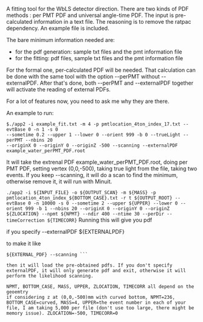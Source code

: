 A fitting tool for the WbLS detector direction.
There are two kinds of PDF methods : per PMT PDF and universal angle-time PDF.
The input is pre-calculated information in a text file. The reasoning is to remove the ratpac dependency.
An example file is included.

The bare minimum information needed are: 
 - for the pdf generation: sample txt files and the pmt information file
 - for the fitting: pdf files, sample txt files and the pmt information file

For the formal one, per-calculated PDF will be needed. That calculation can be done with the same tool with the option --perPMT without --externalPDF.
After that's done, both --perPMT and --externalPDF together will activate the reading of external PDFs.

For a lot of features now, you need to ask me why they are there.

An example to run:
```$make
$./app2 -i example_fit.txt -m 4 -p pmtlocation_4ton_index_17.txt --evtBase 0 -n 1 -s 0 
--sometime 0.2 --upper 1 --lower 0 --orient 999 -b 0 --trueLight --perPMT --nbins 20 
--originX 0 --originY 0 --originZ -500 --scanning --externalPDF example_water_perPMT_PDF.root
```

It will take the extrenal PDF example_water_perPMT_PDF.root, doing per PMT PDF, setting vertex (0,0,-500), taking true light from the file, taking two events.
If you keep --scanning, it will do a scan to find the minimum, otherwise remove it, it will run with Minuit.

```./app2 -i ${INPUT_FILE} -o ${OUTPUT_SCAN} -m ${MASS} -p pmtlocation_4ton_index_${BOTTOM_CASE}.txt -r t ${OUTPUT_ROOT} --evtBase 0 -n 10000 -s 0 --sometime 2 --upper ${UPPER} --lower 0 --orient 999 -b 1 --nbins 20 --originX 0 --originY 0 --originZ ${ZLOCATION} --npmt ${NPMT} --ndir 400 --ntime 30 --perDir --timeCorrection ${TIMECORR}```
Running this will give you pdf

if you specify
--externalPDF ${EXTERNALPDF}

to make it like

```./app2 -i ${INPUT} -o ${OUTPUT} -m 4 -p pmtlocation_4ton_index_${BOTTOM_CASE}.txt --evtBase 0 -n 10000 -s 0 --sometime 2 --upper ${upper} --lower ${lower} --orient 999 -b 1 --nbins 20 --originX 0 --originY 0 --originZ ${ZLOCATION} --npmt ${NPMT} --ndir 420 --ntime 30 --perPMT --perDir --externalPDF 
${EXTERNAL_PDF} --scanning ```

then it will load the pre-obtained pdfs. If you don't specify externalPDF, it will only generate pdf and exit, otherwise it will perform the likelihood scanning. 

NPMT, BOTTOM_CASE, MASS, UPPER, ZLOCATION, TIMECORR all depend on the geoemtry
if considering z at (0,0,-500)mm with curved bottom, NPMT=236, BOTTOM_CASE=curved, MASS=4, UPPER=the event number in each of your file, I am taking 5,000 per file (don't use too large, there might be memory issue). ZLOCATION=-500, TIMECORR=0
